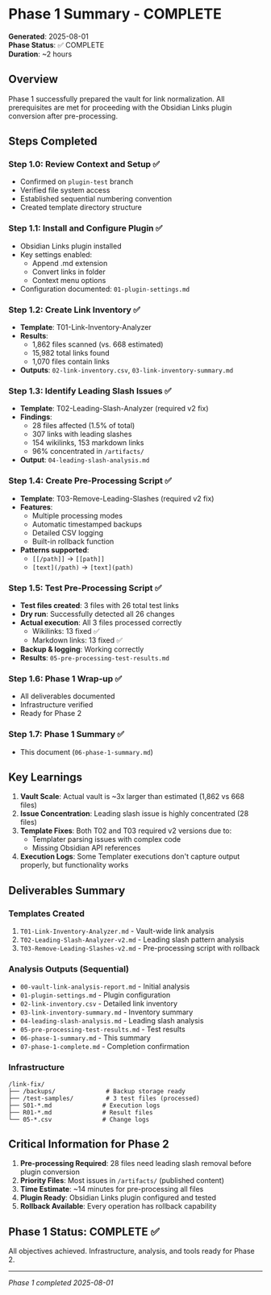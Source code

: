 # Phase 1 Summary - COMPLETE

**Generated**: 2025-08-01  
**Phase Status**: ✅ COMPLETE  
**Duration**: ~2 hours

## Overview

Phase 1 successfully prepared the vault for link normalization. All prerequisites are met for proceeding with the Obsidian Links plugin conversion after pre-processing.

## Steps Completed

### Step 1.0: Review Context and Setup ✅
- Confirmed on `plugin-test` branch
- Verified file system access
- Established sequential numbering convention
- Created template directory structure

### Step 1.1: Install and Configure Plugin ✅
- Obsidian Links plugin installed
- Key settings enabled:
  - Append .md extension
  - Convert links in folder
  - Context menu options
- Configuration documented: `01-plugin-settings.md`

### Step 1.2: Create Link Inventory ✅
- **Template**: T01-Link-Inventory-Analyzer
- **Results**: 
  - 1,862 files scanned (vs. 668 estimated)
  - 15,982 total links found
  - 1,070 files contain links
- **Outputs**: `02-link-inventory.csv`, `03-link-inventory-summary.md`

### Step 1.3: Identify Leading Slash Issues ✅
- **Template**: T02-Leading-Slash-Analyzer (required v2 fix)
- **Findings**:
  - 28 files affected (1.5% of total)
  - 307 links with leading slashes
  - 154 wikilinks, 153 markdown links
  - 96% concentrated in `/artifacts/`
- **Output**: `04-leading-slash-analysis.md`

### Step 1.4: Create Pre-Processing Script ✅
- **Template**: T03-Remove-Leading-Slashes (required v2 fix)
- **Features**:
  - Multiple processing modes
  - Automatic timestamped backups
  - Detailed CSV logging
  - Built-in rollback function
- **Patterns supported**:
  - `[[/path]]` → `[[path]]`
  - `[text](/path)` → `[text](path)`

### Step 1.5: Test Pre-Processing Script ✅
- **Test files created**: 3 files with 26 total test links
- **Dry run**: Successfully detected all 26 changes
- **Actual execution**: All 3 files processed correctly
  - Wikilinks: 13 fixed ✅
  - Markdown links: 13 fixed ✅
- **Backup & logging**: Working correctly
- **Results**: `05-pre-processing-test-results.md`

### Step 1.6: Phase 1 Wrap-up ✅
- All deliverables documented
- Infrastructure verified
- Ready for Phase 2

### Step 1.7: Phase 1 Summary ✅
- This document (`06-phase-1-summary.md`)

## Key Learnings

1. **Vault Scale**: Actual vault is ~3x larger than estimated (1,862 vs 668 files)
2. **Issue Concentration**: Leading slash issue is highly concentrated (28 files)
3. **Template Fixes**: Both T02 and T03 required v2 versions due to:
   - Templater parsing issues with complex code
   - Missing Obsidian API references
4. **Execution Logs**: Some Templater executions don't capture output properly, but functionality works

## Deliverables Summary

### Templates Created
1. `T01-Link-Inventory-Analyzer.md` - Vault-wide link analysis
2. `T02-Leading-Slash-Analyzer-v2.md` - Leading slash pattern analysis
3. `T03-Remove-Leading-Slashes-v2.md` - Pre-processing script with rollback

### Analysis Outputs (Sequential)
- `00-vault-link-analysis-report.md` - Initial analysis
- `01-plugin-settings.md` - Plugin configuration
- `02-link-inventory.csv` - Detailed link inventory
- `03-link-inventory-summary.md` - Inventory summary
- `04-leading-slash-analysis.md` - Leading slash analysis
- `05-pre-processing-test-results.md` - Test results
- `06-phase-1-summary.md` - This summary
- `07-phase-1-complete.md` - Completion confirmation

### Infrastructure
```
/link-fix/
├── /backups/              # Backup storage ready
├── /test-samples/         # 3 test files (processed)
├── S01-*.md              # Execution logs
├── R01-*.md              # Result files
└── 05-*.csv              # Change logs
```

## Critical Information for Phase 2

1. **Pre-processing Required**: 28 files need leading slash removal before plugin conversion
2. **Priority Files**: Most issues in `/artifacts/` (published content)
3. **Time Estimate**: ~14 minutes for pre-processing all files
4. **Plugin Ready**: Obsidian Links plugin configured and tested
5. **Rollback Available**: Every operation has rollback capability

## Phase 1 Status: COMPLETE ✅

All objectives achieved. Infrastructure, analysis, and tools ready for Phase 2.

---

*Phase 1 completed 2025-08-01*
